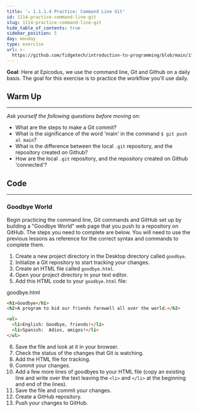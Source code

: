 ```yaml
---
title: '✏️ 1.1.1.4 Practice: Command Line Git'
id: 1114-practice-command-line-git
slug: 1114-practice-command-line-git
hide_table_of_contents: true
sidebar_position: 5
day: monday
type: exercise
url: >-
  https://github.com/fidgetech/introduction-to-programming/blob/main/1f_classwork_practice_command_line_git_and_github.md
---
```


**Goal**:  Here at Epicodus, we use the command line, Git and Github on a daily basis. The goal for this exercise is to practice the workflow you'll use daily.

## Warm Up
---

_Ask yourself the following questions before moving on:_

* What are the steps to make a Git commit?
* What is the significance of the word 'main' in the command `$ git push al main`?
* What is the difference between the local `.git` repository, and the repository created on Github?
* How are the local `.git` repository, and the repository created on Github 'connected'?

## Code
---

### Goodbye World

Begin practicing the command line, Git commands and GitHub set up by building a "Goodbye World" web page that you push to a repository on GitHub.  The steps you need to complete are below.  You will need to use the previous lessons as reference for the correct syntax and commands to complete them.

1.  Create a new project directory in the Desktop directory called `goodbye`.
2.  Initialize a Git repository to start tracking your changes.
3.  Create an HTML file called `goodbye.html`.
4.  Open your project directory in your text editor.
5.  Add this HTML code to your `goodbye.html` file:

<div class="filename">goodbye.html</div>

```html
<h1>Goodbye</h1>
<h2>A program to bid our friends farewell all over the world.</h2>

<ul>
  <li>English: Goodbye, friends!</li>
  <li>Spanish:  Adios, amigos!</li>
</ul>
```

6.  Save the file and look at it in your browser.
7.  Check the status of the changes that Git is watching.
8.  Add the HTML file for tracking.
9.  Commit your changes.
10.  Add a few more lines of goodbyes to your HTML file (copy an existing line and write over the text leaving the `<li>` and `</li>` at the beginning and end of the lines).
11.  Save the file and commit your changes.
12.  Create a GitHub repository.
13.  Push your changes to GitHub.
